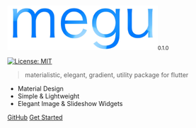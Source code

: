<img src="https://raw.githubusercontent.com/shunkakinoki/megu/master/docs/assets/megu_logo_full.png" height="100" alt="Megu" /><small>0.1.0</small>

[![License: MIT](https://img.shields.io/badge/License-MIT-purple.svg)](https://opensource.org/licenses/MIT)

> materialistic, elegant, gradient, utility package for flutter

- Material Design
- Simple & Lightweight
- Elegant Image & Slideshow Widgets

[GitHub](https://github.com/shunkakinoki/megu/)
[Get Started](gettingstarted.md)
